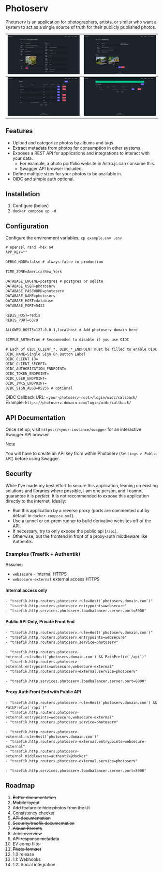 # Photoserv

Photoserv is an application for photographers, artists, or similar who want a system to act as a single source of truth
for their publicly published photos.

| ![Photo detail](docs/screenshots/photo_detail.png) | ![Album detail](docs/screenshots/album_detail.png) |
| --- | --- |
| ![Size list](docs/screenshots/size_list.png) | ![API Key list](docs/screenshots/api_key_list.png) |

## Features

* Upload and categorize photos by albums and tags.
* Extract metadata from photos for consumption in other systems.
* Exposes a REST API for applications and integrations to interact with your data.
    * For example, a photo portfolio website in Astro.js can consume this.
    * Swagger API browser included.
* Define multiple sizes for your photos to be available in.
* OIDC and simple auth optional.

## Installation

1. Configure (below)
2. `docker compose up -d`

## Configuration

Configure the environment variables; `cp example.env .env`

```env
# openssl rand -hex 64
APP_KEY=""

DEBUG_MODE=false # always false in production

TIME_ZONE=America/New_York

DATABASE_ENGINE=postgres # postgres or sqlite
DATABASE_USER=photoserv
DATABASE_PASSWORD=photoserv
DATABASE_NAME=photoserv
DATABASE_HOST=database
DATABASE_PORT=5432

REDIS_HOST=redis
REDIS_PORT=6379

ALLOWED_HOSTS=127.0.0.1,localhost # Add photoserv domain here

SIMPLE_AUTH=True # Recommended to disable if you use OIDC

# Each of OIDC_CLIENT_*, OIDC_*_ENDPOINT must be filled to enable OIDC
OIDC_NAME=Single Sign On Button Label
OIDC_CLIENT_ID=
OIDC_CLIENT_SECRET=
OIDC_AUTHORIZATION_ENDPOINT=
OIDC_TOKEN_ENDPOINT=
OIDC_USER_ENDPOINT=
OIDC_JWKS_ENDPOINT=
OIDC_SIGN_ALGO=RS256 # optional
```

OIDC Callback URL: `<your-photoserv-root>/login/oidc/callback/`  
Example: `https://photoserv.domain.com/login/oidc/callback/`

## API Documentation

Once set up, visit `https://<your-instance/swagger` for an interactive Swagger API browser.

> [!NOTE]
> You will have to create an API key from within Photoserv (`Settings > Public API`) before
using Swagger.

## Security

While I've made my best effort to secure this application, leaning on existing solutions and libraries where possible,
I am one person, and I cannot guarantee it is *perfect*. It is not recommended to expose this application
directly to the internet. Ideally:

* Run this application by a reverse proxy (ports are commented out by default in `docker-compose.yml`).
* Use a tunnel or on-prem runner to build derivative websites off of the API.
* If necessary, try to only expose the public api (`/api`).
* Otherwise, put the frontend in front of a proxy-auth middleware like Authentik.

### Examples (Traefik + Authentik)

Assume:

* `websecure` - internal HTTPS
* `websecure-external` external access HTTPS

#### Internal access only

```
- "traefik.http.routers.photoserv.rule=Host(`photoserv.domain.com`)"
- "traefik.http.routers.photoserv.entrypoints=websecure"
- "traefik.http.services.photoserv.loadbalancer.server.port=8000"
```

#### Public API Only, Private Front End

```
- "traefik.http.routers.photoserv.rule=Host(`photoserv.domain.com`)"
- "traefik.http.routers.photoserv.entrypoints=websecure"
- "traefik.http.routers.photoserv.service=photoserv"

- "traefik.http.routers.photoserv-external.rule=Host(`photoserv.domain.com`) && PathPrefix(`/api`)"
- "traefik.http.routers.photoserv-external.entrypoints=websecure,websecure-external"
- "traefik.http.routers.photoserv-external.service=photoserv"

- "traefik.http.services.photoserv.loadbalancer.server.port=8000"
```

#### Proxy Auth Front End with Public API

```
- "traefik.http.routers.photoserv.rule=Host(`photoserv.domain.com`) && PathPrefix(`/api`)"
- "traefik.http.routers.photoserv-external.entrypoints=websecure,websecure-external"
- "traefik.http.routers.photoserv.service=photoserv"

- "traefik.http.routers.photoserv-external.rule=Host(`photoserv.domain.com`)"
- "traefik.http.routers.photoserv-external.entrypoints=websecure-external"
- "traefik.http.routers.photoserv-external.middlewares=authentik@docker"
- "traefik.http.routers.photoserv-external.service=photoserv"

- "traefik.http.services.photoserv.loadbalancer.server.port=8000"
```

## Roadmap

1. ~~Better documentation~~
2. ~~Mobile layout~~
3. ~~Add feature to hide photos from the UI~~
4. Consistency checker
5. ~~API documentation~~
6. ~~Security/traefik documentation~~
7. ~~Album Parents~~
8. ~~Jobs overview~~
9. ~~API response metadata~~
10. ~~EV comp filter~~
11. ~~Photo formset~~
12. 1.0 release
13. 1.1: Webhooks
14. 1.2: Social integration

